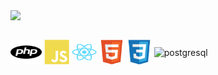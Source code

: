 
<a href="https://github.com/anuraghazra/github-readme-stats"><img align="center" src="https://github-readme-stats.vercel.app/api/top-langs/?username=anttonela&layout=compact&theme=dark&hide_border=true" /></a> 
<div style="display: inline_block"><br>
  <img align="center" height="40" width="50" src="https://raw.githubusercontent.com/devicons/devicon/master/icons/php/php-plain.svg">
  <img align="center" height="40" width="40" src="https://raw.githubusercontent.com/devicons/devicon/master/icons/javascript/javascript-plain.svg">
  <img align="center" alt="Gracione-React" height="30" width="40" src="https://raw.githubusercontent.com/devicons/devicon/master/icons/react/react-original.svg">
  <img align="center" height="40" width="40" src="https://raw.githubusercontent.com/devicons/devicon/master/icons/html5/html5-original.svg">
  <img align="center" height="40" width="40" src="https://raw.githubusercontent.com/devicons/devicon/master/icons/css3/css3-original.svg">
  <img align="center" src="https://img.icons8.com/color/144/000000/postgreesql.png" alt="postgresql" width="50" height="50"/> </a> <a href="https://neo4j.com/" target="_blank">
